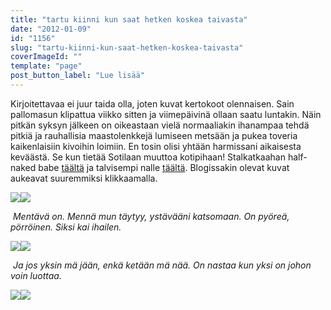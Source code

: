```yaml
---
title: "tartu kiinni kun saat hetken koskea taivasta"
date: "2012-01-09"
id: "1156"
slug: "tartu-kiinni-kun-saat-hetken-koskea-taivasta"
coverImageId: ""
template: "page"
post_button_label: "Lue lisää"
---
```


Kirjoitettavaa ei juur taida olla, joten kuvat kertokoot olennaisen. Sain pallomasun klipattua viikko sitten ja viimepäivinä ollaan saatu luntakin. Näin pitkän syksyn jälkeen on oikeastaan vielä normaaliakin ihanampaa tehdä pitkiä ja rauhallisia maastolenkkejä lumiseen metsään ja pukea toveria kaikenlaisiin kivoihin loimiin. En tosin olisi yhtään harmissani aikaisesta keväästä. Se kun tietää Sotilaan muuttoa kotipihaan! Stalkatkaahan half-naked babe [täältä](http://maisaw.otukset.fi/kuvat/2011/Tallit+ja+hevoset/Unknown+Soldier/28.12.2011/) ja talvisempi nalle [täältä](http://maisaw.otukset.fi/kuvat/2012/Tallit+ja+yksitt%E4iset+hevoset/Unknown+Soldier/8.1.1012/). Blogissakin olevat kuvat aukeavat suuremmiksi klikkaamalla.

  

[![](images/S2+%25288%2529.png)](http://2.bp.blogspot.com/-Y-Ul6E07Ztk/TwsvWsDoGZI/AAAAAAAAANk/htZhkVCXcTU/s1600/S2+%25288%2529.png)[![](images/S2+%252815%2529.png)](http://4.bp.blogspot.com/-a2DmOb7Lcy8/TwsrBr25ZNI/AAAAAAAAAM0/pXuHO_4GlIA/s1600/S2+%252815%2529.png)

  

 _Mentävä on. Mennä mun täytyy, ystävääni katsomaan. On pyöreä, pörröinen. Siksi kai ihailen._

  

[![](images/S2.png)](http://1.bp.blogspot.com/-dPxULLChdTs/TwsrC6FV-nI/AAAAAAAAAM8/D79gHsVIYsw/s1600/S2.png)[![](images/S3+%252811%2529.png)](http://2.bp.blogspot.com/-tN4hGEtgAz4/Twsrd7sGdyI/AAAAAAAAANM/sSf9lVic7iA/s1600/S3+%252811%2529.png)

  

 _Ja jos yksin mä jään, enkä ketään mä nää. On nastaa kun yksi on johon voin luottaa._

[![](images/S3+%252818%2529.png)](http://1.bp.blogspot.com/-FVGbymkuc7k/Twsrisac1tI/AAAAAAAAANc/ZeyeL68lAGA/s1600/S3+%252818%2529.png)[![](images/S3+%252815%2529.png)](http://1.bp.blogspot.com/-MN84DP-95xs/TwsrgF1oseI/AAAAAAAAANU/ft_8FKWh8U0/s1600/S3+%252815%2529.png)
